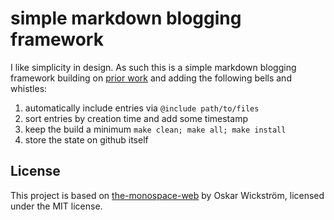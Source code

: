 # simple markdown blogging framework

I like simplicity in design. As such this is a simple markdown blogging framework building on [prior work](https://owickstrom.github.io/the-monospace-web/) and adding the following bells and whistles:

1. automatically include entries via `@include path/to/files`
2. sort entries by creation time and add some timestamp
3. keep the build a minimum `make clean; make all; make install`
4. store the state on github itself

## License
This project is based on [the-monospace-web]([link-to-original-repo](https://owickstrom.github.io/the-monospace-web/)) by Oskar Wickström, licensed under the MIT license.
